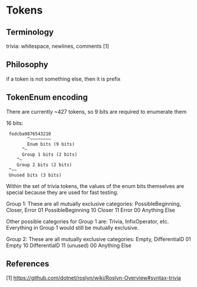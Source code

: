 
# Tokens


## Terminology


trivia: whitespace, newlines, comments [1]



## Philosophy

if a token is not something else, then it is prefix



## TokenEnum encoding

 There are currently ~427 tokens, so 9 bits are required to enumerate them

 16 bits:

```
 fedcba9876543210
        ^~~~~~~~~
        Enum bits (9 bits)
      ^~
      Group 1 bits (2 bits)
    ^~
    Group 2 bits (2 bits)
 ^~~
 Unused bits (3 bits)
```


Within the set of trivia tokens, the values of the enum bits themselves are special because they are used for fast
testing.


Group 1: These are all mutually exclusive categories: PossibleBeginning, Closer, Error
01 PossibleBeginning
10 Closer
11 Error
00 Anything Else

Other possible categories for Group 1 are: Trivia, InfixOperator, etc. Everything in Group 1 would still
be mutually exclusive.



Group 2: These are all mutually exclusive categories: Empty, DifferentialD
01 Empty
10 DifferentialD
11 (unused)
00 Anything Else





## References

[1] https://github.com/dotnet/roslyn/wiki/Roslyn-Overview#syntax-trivia








